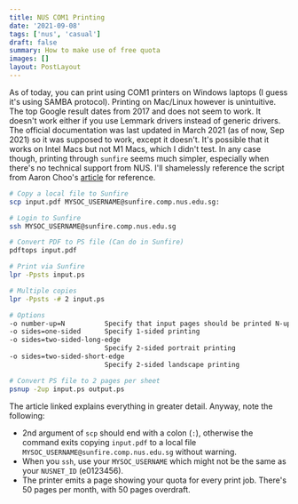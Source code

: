 ```yaml
---
title: NUS COM1 Printing
date: '2021-09-08'
tags: ['nus', 'casual']
draft: false
summary: How to make use of free quota
images: []
layout: PostLayout
---
```


As of today, you can print using COM1 printers on Windows laptops (I guess it's using SAMBA protocol). Printing on Mac/Linux however is unintuitive. The top Google result dates from 2017 and does not seem to work. It doesn't work either if you use Lemmark drivers instead of generic drivers. The official documentation was last updated in March 2021 (as of now, Sep 2021) so it was supposed to work, except it doesn't. It's possible that it works on Intel Macs but not M1 Macs, which I didn't test. In any case though, printing through `sunfire` seems much simpler, especially when there's no technical support from NUS. I'll shamelessly reference the script from Aaron Choo's [article](https://medium.com/@aaroncql/printing-via-sunfire-for-nus-soc-students-a879ce381630) for reference.

```bash
# Copy a local file to Sunfire
scp input.pdf MYSOC_USERNAME@sunfire.comp.nus.edu.sg:

# Login to Sunfire
ssh MYSOC_USERNAME@sunfire.comp.nus.edu.sg

# Convert PDF to PS file (Can do in Sunfire)
pdftops input.pdf

# Print via Sunfire
lpr -Ppsts input.ps

# Multiple copies
lpr -Ppsts -# 2 input.ps

# Options
-o number-up=N          Specify that input pages should be printed N-up (1, 2, 4, 6, 9, and 16 are supported)
-o sides=one-sided      Specify 1-sided printing
-o sides=two-sided-long-edge
                        Specify 2-sided portrait printing
-o sides=two-sided-short-edge
                        Specify 2-sided landscape printing

# Convert PS file to 2 pages per sheet
psnup -2up input.ps output.ps
```

The article linked explains everything in greater detail. Anyway, note the following:

- 2nd argument of `scp` should end with a colon (`:`), otherwise the command exits copying `input.pdf` to a local file `MYSOC_USERNAME@sunfire.comp.nus.edu.sg` without warning.
- When you `ssh`, use your `MYSOC_USERNAME` which might not be the same as your `NUSNET_ID` (e0123456).
- The printer emits a page showing your quota for every print job. There's 50 pages per month, with 50 pages overdraft.
